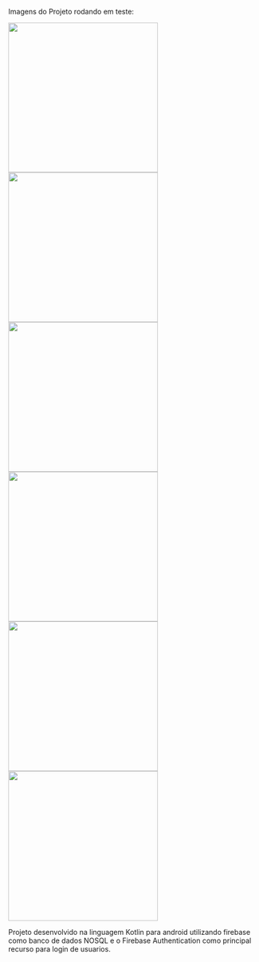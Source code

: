 Imagens do Projeto rodando em teste:


<img src="https://github.com/VitorSiilva2/TalkieMessage/assets/116734585/90905954-d154-4359-ae2b-02c3baa7cb10" width=300px /></div>
<img src="https://github.com/VitorSiilva2/TalkieMessage/assets/116734585/9bfef340-e498-412d-bcdb-0cb8bb93023b" width=300px /></div>
<img src="https://github.com/VitorSiilva2/TalkieMessage/assets/116734585/b9f42c94-902b-4925-af82-ec8da6d47e23" width=300px /></div>
<img src="https://github.com/VitorSiilva2/TalkieMessage/assets/116734585/c7bf6f07-fce7-487d-be1b-d50cd58a47ae" width=300px /></div>
<img src="https://github.com/VitorSiilva2/TalkieMessage/assets/116734585/029c511b-cd78-42c2-a3a2-2b524d4c50fb" width=300px /></div>
<img src="https://github.com/VitorSiilva2/TalkieMessage/assets/116734585/90e80085-78de-4e95-b529-97cc34f16b6e" width=300px /></div>


Projeto desenvolvido na linguagem Kotlin para android utilizando firebase como banco de dados NOSQL e o Firebase Authentication como principal recurso para login de usuarios.
